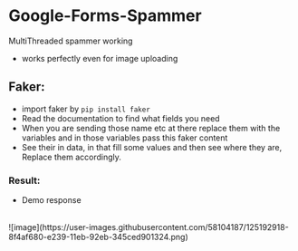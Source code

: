 # Google-Forms-Spammer
MultiThreaded spammer working

- works perfectly even for image uploading

## Faker:
- import faker by ```pip install faker```
- Read the documentation to find what fields you need
- When you are sending those name etc at there replace them with the variables and in those variables pass this faker content
- See their in data, in that fill some values and then see where they are, Replace them accordingly.

### Result:
- Demo response 
<br>
![image](https://user-images.githubusercontent.com/58104187/125192918-8f4af680-e239-11eb-92eb-345ced901324.png)
<br>
